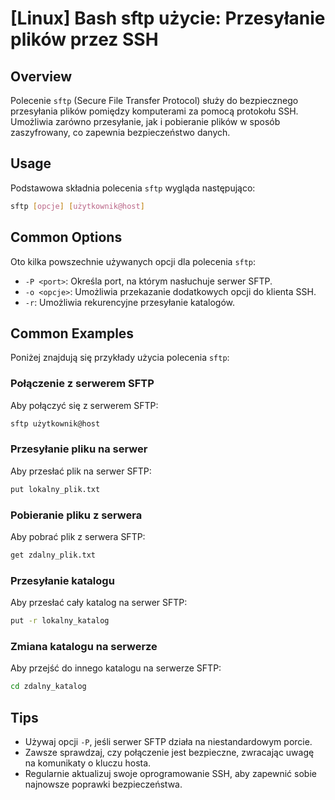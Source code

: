 # [Linux] Bash sftp użycie: Przesyłanie plików przez SSH

## Overview
Polecenie `sftp` (Secure File Transfer Protocol) służy do bezpiecznego przesyłania plików pomiędzy komputerami za pomocą protokołu SSH. Umożliwia zarówno przesyłanie, jak i pobieranie plików w sposób zaszyfrowany, co zapewnia bezpieczeństwo danych.

## Usage
Podstawowa składnia polecenia `sftp` wygląda następująco:

```bash
sftp [opcje] [użytkownik@host]
```

## Common Options
Oto kilka powszechnie używanych opcji dla polecenia `sftp`:

- `-P <port>`: Określa port, na którym nasłuchuje serwer SFTP.
- `-o <opcje>`: Umożliwia przekazanie dodatkowych opcji do klienta SSH.
- `-r`: Umożliwia rekurencyjne przesyłanie katalogów.

## Common Examples
Poniżej znajdują się przykłady użycia polecenia `sftp`:

### Połączenie z serwerem SFTP
Aby połączyć się z serwerem SFTP:

```bash
sftp użytkownik@host
```

### Przesyłanie pliku na serwer
Aby przesłać plik na serwer SFTP:

```bash
put lokalny_plik.txt
```

### Pobieranie pliku z serwera
Aby pobrać plik z serwera SFTP:

```bash
get zdalny_plik.txt
```

### Przesyłanie katalogu
Aby przesłać cały katalog na serwer SFTP:

```bash
put -r lokalny_katalog
```

### Zmiana katalogu na serwerze
Aby przejść do innego katalogu na serwerze SFTP:

```bash
cd zdalny_katalog
```

## Tips
- Używaj opcji `-P`, jeśli serwer SFTP działa na niestandardowym porcie.
- Zawsze sprawdzaj, czy połączenie jest bezpieczne, zwracając uwagę na komunikaty o kluczu hosta.
- Regularnie aktualizuj swoje oprogramowanie SSH, aby zapewnić sobie najnowsze poprawki bezpieczeństwa.
